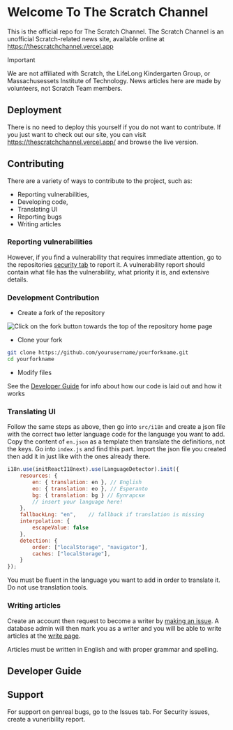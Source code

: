 # Welcome To The Scratch Channel

This is the official repo for The Scratch Channel. The Scratch Channel is an unofficial Scratch-related news site, available online at <https://thescratchchannel.vercel.app>

> [!IMPORTANT]
> We are not affiliated with Scratch, the LifeLong Kindergarten Group, or Massachusessets Institute of Technology. News articles here are made by volunteers, not Scratch Team members.

## Deployment

There is no need to deploy this yourself if you do not want to contribute. If you just want to check out our site, you can visit <https://thescratchchannel.vercel.app/> and browse the live version.

## Contributing

There are a variety of ways to contribute to the project, such as:

- Reporting vulnerabilities,
- Developing code,
- Translating UI
- Reporting bugs
- Writing articles

### Reporting vulnerabilities

However, if you find a vulnerability that requires immediate attention, go to the repositories [security tab](https://github.com/The-Scratch-Channel/tsc-web-client/security) to report it. A vulnerability report should contain what file has the vulnerability, what priority it is, and extensive details.

### Development Contribution

- Create a fork of the repository

![Click on the fork button towards the top of the repository home page](https://u.cubeupload.com/GvYoutube/Screenshot2025102012.png)

- Clone your fork

```bash
git clone https://github.com/yourusername/yourforkname.git
cd yourforkname
```

- Modify files 

See the [Developer Guide](#developer-guide) for info about how our code is laid out and how it works

### Translating UI

Follow the same steps as above, then go into `src/i18n` and create a json file with the correct two letter language code for the language you want to add. Copy the content of `en.json` as a template then translate the definitions, not the keys. Go into `index.js` and find this part. Import the json file you created then add it in just like with the ones already there.

```jsx
i18n.use(initReactI18next).use(LanguageDetector).init({
    resources: {
        en: { translation: en }, // English
        eo: { translation: eo }, // Esperanto
        bg: { translation: bg } // Булгарски
        // insert your language here!
    },
    fallbackLng: "en",    // fallback if translation is missing
    interpolation: {
        escapeValue: false
    },
    detection: {
        order: ["localStorage", "navigator"],
        caches: ["localStorage"],
    }
});
```

You must be fluent in the language you want to add in order to translate it. Do not use translation tools.

### Writing articles

Create an account then request to become a writer by [making an issue](https://github.com/The-Scratch-Channel/tsc-web-client/issues/new/choose). A database admin will then mark you as a writer and you will be able to write articles at the [write page](http://thescratchchannel.vercel.app/articles/create).

Articles must be written in English and with proper grammar and spelling.

## Developer Guide

<!-- removed -->

## Support

For support on genreal bugs, go to the Issues tab. For Security issues, create a vuneribility report.
